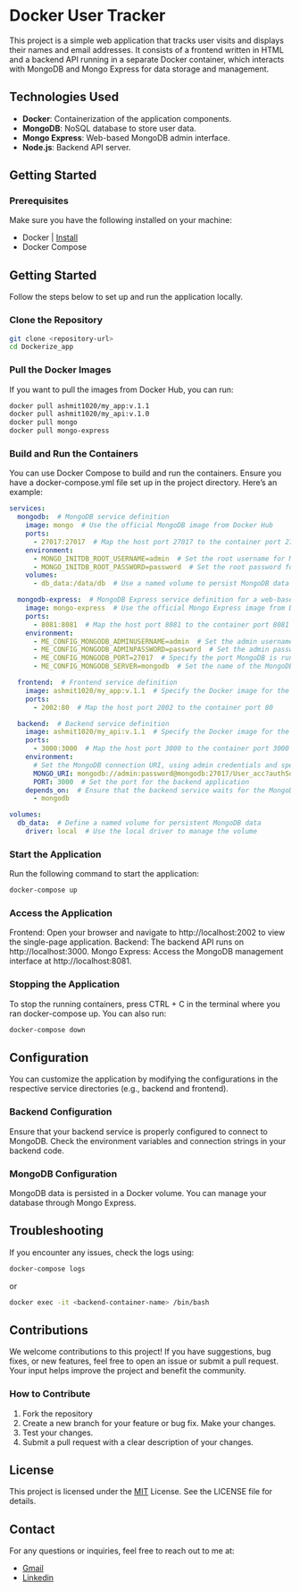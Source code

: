 # Docker User Tracker

This project is a simple web application that tracks user visits and displays their names and email addresses. It consists of a frontend written in HTML and a backend API running in a separate Docker container, which interacts with MongoDB and Mongo Express for data storage and management.


## Technologies Used

- **Docker**: Containerization of the application components.
- **MongoDB**: NoSQL database to store user data.
- **Mongo Express**: Web-based MongoDB admin interface.
- **Node.js**: Backend API server.

## Getting Started

### Prerequisites

Make sure you have the following installed on your machine:

- Docker | [Install](https://docs.docker.com/engine/install/)
- Docker Compose

## Getting Started
Follow the steps below to set up and run the application locally.

### Clone the Repository
```bash
git clone <repository-url>
cd Dockerize_app
```

### Pull the Docker Images
If you want to pull the images from Docker Hub, you can run:

```bash
docker pull ashmit1020/my_app:v.1.1
docker pull ashmit1020/my_api:v.1.0
docker pull mongo
docker pull mongo-express
```

### Build and Run the Containers
You can use Docker Compose to build and run the containers. Ensure you have a docker-compose.yml file set up in the project directory. Here’s an example:

```yaml
services:
  mongodb:  # MongoDB service definition
    image: mongo  # Use the official MongoDB image from Docker Hub
    ports:
      - 27017:27017  # Map the host port 27017 to the container port 27017
    environment:
      - MONGO_INITDB_ROOT_USERNAME=admin  # Set the root username for MongoDB
      - MONGO_INITDB_ROOT_PASSWORD=password  # Set the root password for MongoDB
    volumes:
      - db_data:/data/db  # Use a named volume to persist MongoDB data across container restarts

  mongodb-express:  # MongoDB Express service definition for a web-based MongoDB admin interface
    image: mongo-express  # Use the official Mongo Express image from Docker Hub
    ports:
      - 8081:8081  # Map the host port 8081 to the container port 8081 for accessing the web interface
    environment:
      - ME_CONFIG_MONGODB_ADMINUSERNAME=admin  # Set the admin username for MongoDB Express
      - ME_CONFIG_MONGODB_ADMINPASSWORD=password  # Set the admin password for MongoDB Express
      - ME_CONFIG_MONGODB_PORT=27017  # Specify the port MongoDB is running on
      - ME_CONFIG_MONGODB_SERVER=mongodb  # Set the name of the MongoDB service to connect to

  frontend:  # Frontend service definition
    image: ashmit1020/my_app:v.1.1  # Specify the Docker image for the frontend application
    ports:
      - 2002:80  # Map the host port 2002 to the container port 80

  backend:  # Backend service definition
    image: ashmit1020/my_api:v.1.1  # Specify the Docker image for the backend application
    ports:
      - 3000:3000  # Map the host port 3000 to the container port 3000
    environment:
      # Set the MongoDB connection URI, using admin credentials and specifying the authentication database
      MONGO_URI: mongodb://admin:password@mongodb:27017/User_acc?authSource=admin
      PORT: 3000  # Set the port for the backend application
    depends_on:  # Ensure that the backend service waits for the MongoDB service to start
      - mongodb

volumes:
  db_data:  # Define a named volume for persistent MongoDB data
    driver: local  # Use the local driver to manage the volume

  ```

### Start the Application
Run the following command to start the application:

```bash
docker-compose up
```

### Access the Application
Frontend: Open your browser and navigate to http://localhost:2002 to view the single-page application.
Backend: The backend API runs on http://localhost:3000.
Mongo Express: Access the MongoDB management interface at http://localhost:8081.

### Stopping the Application
To stop the running containers, press CTRL + C in the terminal where you ran docker-compose up. You can also run:

```bash
docker-compose down
```
## Configuration
You can customize the application by modifying the configurations in the respective service directories (e.g., backend and frontend).

### Backend Configuration
Ensure that your backend service is properly configured to connect to MongoDB. Check the environment variables and connection strings in your backend code.

### MongoDB Configuration
MongoDB data is persisted in a Docker volume. You can manage your database through Mongo Express.

## Troubleshooting
If you encounter any issues, check the logs using:
```bash
docker-compose logs
```
or 
```bash
docker exec -it <backend-container-name> /bin/bash
```

## Contributions
We welcome contributions to this project! If you have suggestions, bug fixes, or new features, feel free to open an issue or submit a pull request. Your input helps improve the project and benefit the community.

### How to Contribute

1) Fork the repository
2) Create a new branch for your feature or bug fix.
Make your changes.
3) Test your changes.
4) Submit a pull request with a clear description of your changes.
## License
This project is licensed under the [MIT](https://github.com/Ashmit-Kumar/Dockerize_app/blob/main/LICENSE) License. See the LICENSE file for details.

## Contact
For any questions or inquiries, feel free to reach out to me at:
- [Gmail](ashmitkumar1020@gmail.com)
- [Linkedin](www.linkedin.com/in/ashmitkumar1020)
